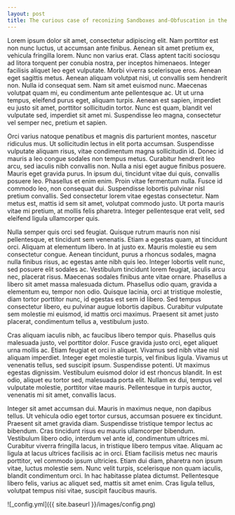```yaml
---
layout: post
title: The curious case of reconizing Sandboxes and-Obfuscation in the wild.
---
```


Lorem ipsum dolor sit amet, consectetur adipiscing elit. Nam porttitor est non nunc luctus, ut accumsan ante finibus. Aenean sit amet pretium ex, vehicula fringilla lorem. Nunc non varius erat. Class aptent taciti sociosqu ad litora torquent per conubia nostra, per inceptos himenaeos. Integer facilisis aliquet leo eget vulputate. Morbi viverra scelerisque eros. Aenean eget sagittis metus. Aenean aliquam volutpat nisi, ut convallis sem hendrerit non. Nulla id consequat sem. Nam sit amet euismod nunc. Maecenas volutpat quam mi, eu condimentum ante pellentesque ac. Ut ut urna tempus, eleifend purus eget, aliquam turpis. Aenean est sapien, imperdiet eu justo sit amet, porttitor sollicitudin tortor. Nunc est quam, blandit vel vulputate sed, imperdiet sit amet mi. Suspendisse leo magna, consectetur vel semper nec, pretium et sapien.

Orci varius natoque penatibus et magnis dis parturient montes, nascetur ridiculus mus. Ut sollicitudin lectus in elit porta accumsan. Suspendisse vulputate aliquam risus, vitae condimentum magna sollicitudin id. Donec id mauris a leo congue sodales non tempus metus. Curabitur hendrerit leo arcu, sed iaculis nibh convallis non. Nulla a nisi eget augue finibus posuere. Mauris eget gravida purus. In ipsum dui, tincidunt vitae dui quis, convallis posuere leo. Phasellus et enim enim. Proin vitae fermentum nulla. Fusce id commodo leo, non consequat dui. Suspendisse lobortis pulvinar nisl pretium convallis. Sed consectetur lorem vitae egestas consectetur. Nam metus est, mattis id sem sit amet, volutpat commodo justo. Ut porta mauris vitae mi pretium, at mollis felis pharetra. Integer pellentesque erat velit, sed eleifend ligula ullamcorper quis.

Nulla semper quis orci sed feugiat. Quisque rutrum mauris non nisi pellentesque, et tincidunt sem venenatis. Etiam a egestas quam, at tincidunt orci. Aliquam at elementum libero. In at justo ex. Mauris molestie eu sem consectetur congue. Aenean tincidunt, purus a rhoncus sodales, magna nulla finibus risus, ac egestas ante nibh quis leo. Integer lobortis velit nunc, sed posuere elit sodales ac. Vestibulum tincidunt lorem feugiat, iaculis arcu nec, placerat risus. Maecenas sodales finibus ante vitae ornare. Phasellus a libero sit amet massa malesuada dictum. Phasellus odio quam, gravida a elementum eu, tempor non odio. Quisque lacinia, orci at tristique molestie, diam tortor porttitor nunc, id egestas est sem id libero. Sed tempus consectetur libero, eu pulvinar augue lobortis dapibus. Curabitur vulputate sem molestie mi euismod, id mattis orci maximus. Praesent sit amet justo placerat, condimentum tellus a, vestibulum justo.

Cras aliquam iaculis nibh, ac faucibus libero tempor quis. Phasellus quis malesuada justo, vel porttitor dolor. Fusce gravida justo orci, eget aliquet urna mollis ac. Etiam feugiat et orci in aliquet. Vivamus sed nibh vitae nisl aliquam imperdiet. Integer eget molestie turpis, vel finibus ligula. Vivamus ut venenatis tellus, sed suscipit ipsum. Suspendisse potenti. Ut maximus egestas dignissim. Vestibulum euismod dolor id est rhoncus blandit. In est odio, aliquet eu tortor sed, malesuada porta elit. Nullam ex dui, tempus vel vulputate molestie, porttitor vitae mauris. Pellentesque in turpis auctor, venenatis mi sit amet, convallis lacus.

Integer sit amet accumsan dui. Mauris in maximus neque, non dapibus tellus. Ut vehicula odio eget tortor cursus, accumsan posuere ex tincidunt. Praesent sit amet gravida diam. Suspendisse tristique tempor lectus ac bibendum. Cras tincidunt risus eu mauris ullamcorper bibendum. Vestibulum libero odio, interdum vel ante id, condimentum ultrices mi. Curabitur viverra fringilla lacus, in tristique libero tempus vitae. Aliquam ac ligula at lacus ultrices facilisis ac in orci. Etiam facilisis metus nec mauris porttitor, vel commodo ipsum ultricies. Etiam dui diam, pharetra non ipsum vitae, luctus molestie sem. Nunc velit turpis, scelerisque non quam iaculis, blandit condimentum orci. In hac habitasse platea dictumst. Pellentesque libero felis, varius ac aliquet sed, mattis sit amet enim. Cras ligula tellus, volutpat tempus nisi vitae, suscipit faucibus mauris.


![_config.yml]({{ site.baseurl }}/images/config.png)

